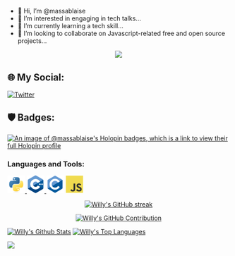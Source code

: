- 👋 Hi, I’m @massablaise
- 👀 I’m interested in engaging in tech talks...
- 🌱 I’m currently learning a tech skill...
- 💞️ I’m looking to collaborate on Javascript-related free and open source projects...

<p align="center">
  <a href="https://github.com/DenverCoder1/readme-typing-svg"><img src="https://readme-typing-svg.herokuapp.com?font=Time+New+Roman&color=cyan&size=25&center=true&vCenter=true&width=600&height=100&lines=💻 Software+Engineering;📍From+Cameroon;❤️+😒 Software+Developing,;😎 Active+Learner;😌 Enjoy+engaging+in+interesting+tech+conversations"></a>
</p>

<!---
massablaise/massablaise is a ✨ special ✨ repository because its `README.md` (this file) appears on your GitHub profile.
You can click the Preview link to take a look at your changes.
--->

## 🌐 My Social:
[![Twitter](https://img.shields.io/badge/Twitter-%231DA1F2.svg?logo=Twitter&logoColor=white)](https://twitter.com/massa_blaise_)

## 🛡️ Badges:
[![An image of @massablaise's Holopin badges, which is a link to view their full Holopin profile](https://holopin.me/massablaise)](https://holopin.io/@massablaise)

<h3 align="left">Languages and Tools:</h3>
<p align="left"> <a href="https://www.python.org/" target="_blank" rel="noreferrer"> 
<img src="https://raw.githubusercontent.com/devicons/devicon/master/icons/python/python-original.svg" alt="python" width="40" height="40"/> </a> <a href="https://www.w3schools.com/cpp/" target="_blank" rel="noreferrer"> <img src="https://raw.githubusercontent.com/devicons/devicon/master/icons/cplusplus/cplusplus-original.svg" alt="cplusplus" width="40" height="40"/> </a> 
<img src="https://raw.githubusercontent.com/devicons/devicon/master/icons/c/c-original.svg" alt="r" width="40" height="40"/> </a> <a href="https://developer.mozilla.org/en-US/docs/Web/JavaScript" target="_blank" rel="noreferrer">
<img src="https://raw.githubusercontent.com/devicons/devicon/master/icons/javascript/javascript-original.svg" alt="r" width="40" height="40"/> </a> <a href="https://developer.mozilla.org/en-US/docs/Web/JavaScript" target="_blank" rel="noreferrer">
   
<p align="center">
  <a href="https://github.com/massablaise">
    <img src="https://github-readme-streak-stats.herokuapp.com/?user=massablaise&theme=radical&border=7F3FBF&background=0D1117" alt="Willy's GitHub streak"/>
  </a>
</p>

<p align="center">
  <a href="https://github.com/massablaise">
    <img src="https://github-profile-summary-cards.vercel.app/api/cards/profile-details?username=massablaise&theme=radical" alt="Willy's GitHub Contribution"/>
  </a>
</p>

<a> 
    <a href="https://github.com/massablaise"><img alt="Willy's Github Stats" src="https://denvercoder1-github-readme-stats.vercel.app/api?username=massablaise&show_icons=true&count_private=true&theme=react&border_color=7F3FBF&bg_color=0D1117&title_color=F85D7F&icon_color=F8D866" height="192px" width="49.5%"/></a>
  <a href="https://github.com/massablaise"><img alt="Willy's Top Languages" src="https://denvercoder1-github-readme-stats.vercel.app/api/top-langs/?username=massablaise&langs_count=8&layout=compact&theme=react&border_color=7F3FBF&bg_color=0D1117&title_color=F85D7F&icon_color=F8D866" height="192px" width="49.5%"/></a>
  <br/>
</a>

[![](https://visitcount.itsvg.in/api?id=massablaise&label=Profile%20Visits&color=1&icon=0&pretty=true)](https://visitcount.itsvg.in)

